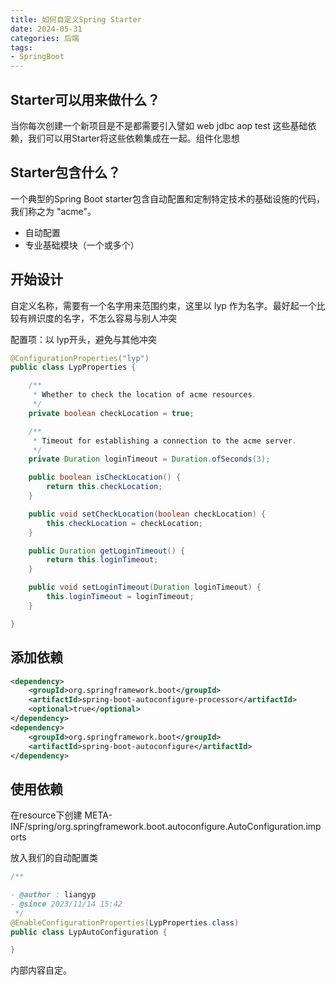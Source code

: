 ```yaml
---
title: 如何自定义Spring Starter 
date: 2024-05-31
categories: 后端
tags:
- SpringBoot
---
```


## Starter可以用来做什么？

当你每次创建一个新项目是不是都需要引入譬如 web jdbc aop test 这些基础依赖，我们可以用Starter将这些依赖集成在一起。组件化思想

## Starter包含什么？

一个典型的Spring Boot starter包含自动配置和定制特定技术的基础设施的代码，我们称之为 "acme"。

- 自动配置
- 专业基础模块（一个或多个）

## 开始设计

自定义名称，需要有一个名字用来范围约束，这里以 lyp 作为名字。最好起一个比较有辨识度的名字，不怎么容易与别人冲突

配置项：以 lyp开头，避免与其他冲突

```java
@ConfigurationProperties("lyp")
public class LypProperties {

    /**
     * Whether to check the location of acme resources.
     */
    private boolean checkLocation = true;

    /**
     * Timeout for establishing a connection to the acme server.
     */
    private Duration loginTimeout = Duration.ofSeconds(3);

    public boolean isCheckLocation() {
        return this.checkLocation;
    }

    public void setCheckLocation(boolean checkLocation) {
        this.checkLocation = checkLocation;
    }

    public Duration getLoginTimeout() {
        return this.loginTimeout;
    }

    public void setLoginTimeout(Duration loginTimeout) {
        this.loginTimeout = loginTimeout;
    }

}
```

## 添加依赖

```xml
<dependency>
    <groupId>org.springframework.boot</groupId>
    <artifactId>spring-boot-autoconfigure-processor</artifactId>
    <optional>true</optional>
</dependency>
<dependency>
    <groupId>org.springframework.boot</groupId>
    <artifactId>spring-boot-autoconfigure</artifactId>
</dependency>
```

## 使用依赖

在resource下创建 META-INF/spring/org.springframework.boot.autoconfigure.AutoConfiguration.imports

放入我们的自动配置类

```java
/**

- @author : liangyp
- @since 2023/11/14 15:42
 */
@EnableConfigurationProperties(LypProperties.class)
public class LypAutoConfiguration {

}

```

内部内容自定。
